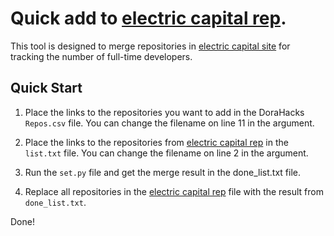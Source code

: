 # Quick add to [electric capital rep](https://github.com/electric-capital/crypto-ecosystems/blob/master/data/ecosystems/t/ton.toml).

This tool is designed to merge repositories in [electric capital site](https://www.developerreport.com/ecosystems/ton) for tracking the number of full-time developers.

## Quick Start

1) Place the links to the repositories you want to add in the DoraHacks `Repos.csv` file.
You can change the filename on line 11 in the argument.

2) Place the links to the repositories from [electric capital rep](https://github.com/electric-capital/crypto-ecosystems/blob/master/data/ecosystems/t/ton.toml) in the `list.txt` file.
You can change the filename on line 2 in the argument.

3) Run the `set.py` file and get the merge result in the done_list.txt file.

4) Replace all repositories in the [electric capital rep](https://github.com/electric-capital/crypto-ecosystems/blob/master/data/ecosystems/t/ton.toml) file with the result from `done_list.txt`.

Done! 
